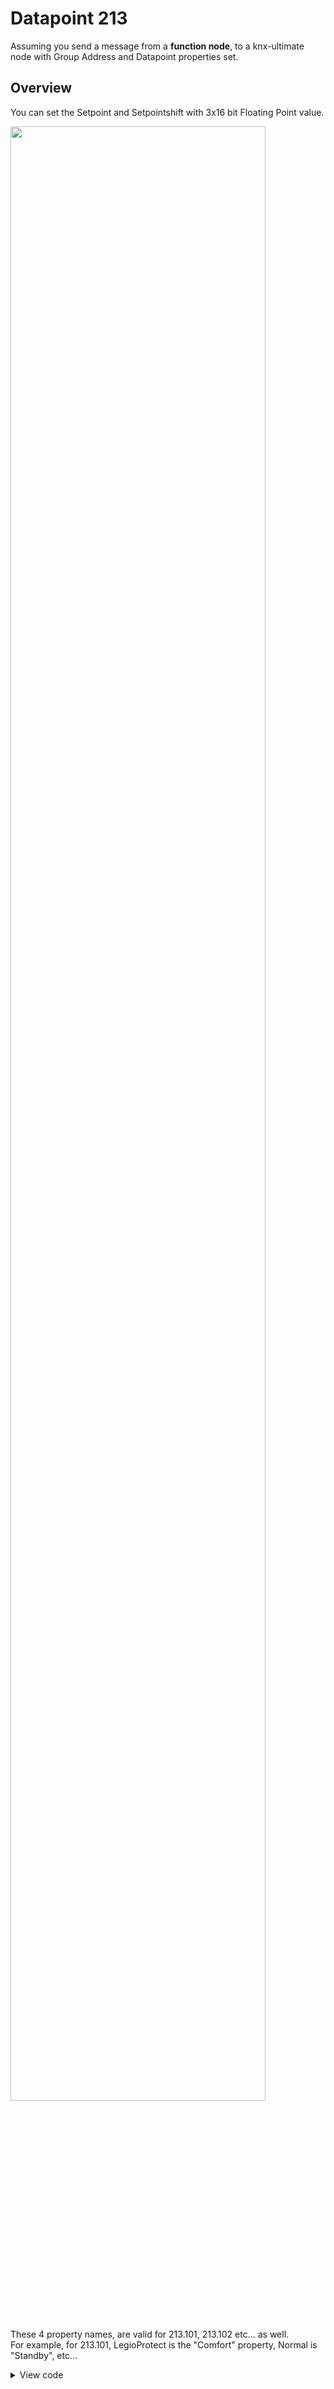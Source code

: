 # Datapoint 213

Assuming you send a message from a **function node**, to a knx-ultimate node with Group Address and Datapoint properties set.<br/>

## Overview
You can set the Setpoint and Setpointshift with 3x16 bit Floating Point value.<br/>

<img src="https://raw.githubusercontent.com/Supergiovane/node-red-contrib-knx-ultimate/master/img/wiki/DPT213.png" width="90%"><br/>

These 4 property names, are valid for 213.101, 213.102 etc... as well.<br/>
For example, for 213.101, LegioProtect is the "Comfort" property, Normal is "Standby", etc...

<details><summary>View code</summary>

> Adjust the nodes according to your setup


```javascript

[{"id":"4cc234cb.eb9b4c","type":"knxUltimate","z":"60f6999e.76232","server":"b60c0d73.1c02b","topic":"5/0/2","outputtopic":"","dpt":"213.100","initialread":false,"notifyreadrequest":false,"notifyresponse":false,"notifywrite":true,"notifyreadrequestalsorespondtobus":false,"notifyreadrequestalsorespondtobusdefaultvalueifnotinitialized":"0","listenallga":false,"name":"HeatActuator","outputtype":"write","outputRBE":false,"inputRBE":false,"formatmultiplyvalue":1,"formatnegativevalue":"leave","formatdecimalsvalue":999,"passthrough":"no","x":430,"y":240,"wires":[["4b2e57d9.334228"]]},{"id":"4b2e57d9.334228","type":"debug","z":"60f6999e.76232","name":"","active":true,"tosidebar":true,"console":false,"tostatus":false,"complete":"false","x":610,"y":240,"wires":[]},{"id":"3e4ef226.f429ae","type":"function","z":"60f6999e.76232","name":"4x Setpoints","func":"// Sample of 213.100.\n// Set the temperatures between -272°C and 655.34°C with 0,02°C of resolution.\n// These 4 property names, are valid for 213.101, 213.102 etc... as well.\n// For example, for 213.101, LegioProtect is the \"Comfort\" property, Normal is \"Standby\", etc...\nmsg.payload = {Comfort:21.4, Standby:20, Economy:18.2, BuildingProtection:-1};\nreturn msg;","outputs":1,"noerr":0,"initialize":"","finalize":"","x":270,"y":240,"wires":[["4cc234cb.eb9b4c"]]},{"id":"ef69c0a8.b88ba8","type":"inject","z":"60f6999e.76232","name":"Go","props":[{"p":"payload"},{"p":"topic","vt":"str"}],"repeat":"","crontab":"","once":false,"onceDelay":0.1,"topic":"","payload":"","payloadType":"date","x":130,"y":240,"wires":[["3e4ef226.f429ae"]]},{"id":"e6acb1cb.d010f","type":"comment","z":"60f6999e.76232","name":"Set temperature with 4 x 16 bit, DPT213","info":"","x":220,"y":200,"wires":[]},{"id":"b60c0d73.1c02b","type":"knxUltimate-config","host":"224.0.23.12","port":"3671","physAddr":"15.15.22","suppressACKRequest":false,"csv":"","KNXEthInterface":"Auto","KNXEthInterfaceManuallyInput":"","statusDisplayLastUpdate":false,"statusDisplayDeviceNameWhenALL":false,"statusDisplayDataPoint":false,"stopETSImportIfNoDatapoint":"stop","loglevel":"error","name":"Multicast","localEchoInTunneling":false,"delaybetweentelegrams":"","delaybetweentelegramsfurtherdelayREAD":""}]

```
</details>
